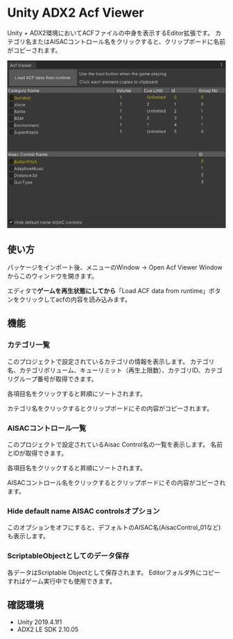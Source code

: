# Unity ADX2 Acf Viewer
Unity + ADX2環境においてACFファイルの中身を表示するEditor拡張です。
カテゴリ名またはAISACコントロール名をクリックすると、クリップボードに名前がコピーされます。

![ADX2AcfViewer](Images/ADX2AcfViewer.png)


## 使い方
パッケージをインポート後、メニューのWindow -> Open Acf Viewer Windowからこのウィンドウを開きます。

エディタで**ゲームを再生状態にしてから**「Load ACF data from runtime」ボタンをクリックしてacfの内容を読み込みます。

## 機能

### カテゴリ一覧
このプロジェクトで設定されているカテゴリの情報を表示します。
カテゴリ名、カテゴリボリューム、キューリミット（再生上限数）、カテゴリID、カテゴリグループ番号が取得できます。

各項目名をクリックすると昇順にソートされます。

カテゴリ名をクリックするとクリップボードにその内容がコピーされます。

### AISACコントロール一覧
このプロジェクトで設定されているAisac Control名の一覧を表示します。
名前とIDが取得できます。

各項目名をクリックすると昇順にソートされます。

AISACコントロール名をクリックするとクリップボードにその内容がコピーされます。

### Hide default name AISAC controlsオプション
このオプションをオフにすると、デフォルトのAISAC名(AisacControl_01など)も表示します。

### ScriptableObjectとしてのデータ保存
各データはScriptable Objectとして保存されます。
Editorフォルダ外にコピーすればゲーム実行中でも使用できます。

## 確認環境
* Unity 2019.4.1f1
* ADX2 LE SDK 2.10.05